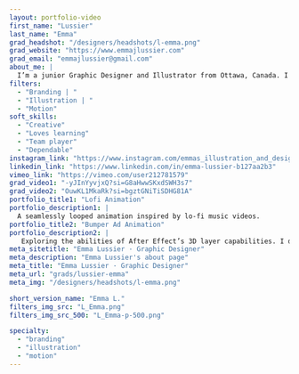 ```yaml
---
layout: portfolio-video
first_name: "Lussier"
last_name: "Emma"
grad_headshot: "/designers/headshots/l-emma.png"
grad_website: "https://www.emmajlussier.com"
grad_email: "emmajlussier@gmail.com"
about_me: |
  I’m a junior Graphic Designer and Illustrator from Ottawa, Canada. I like to look at things creatively. In the last few years I have studied not only Graphic Design but completed the Illustration and Concept Art program. This has allowed me to work with a variety of art and design. I enjoy storyboarding, illustration, motion graphics and branding. Outside of work I like to read, crotchet, hang out with friends and spend time with family and my 2 dogs.
filters:
  - "Branding | "
  - "Illustration | "
  - "Motion"
soft_skills:
  - "Creative"
  - "Loves learning"  
  - "Team player" 
  - "Dependable"   
instagram_link: "https://www.instagram.com/emmas_illustration_and_design/"
linkedin_link: "https://www.linkedin.com/in/emma-lussier-b127aa2b3"
vimeo_link: "https://vimeo.com/user212781579"
grad_video1: "-yJInYyvjxQ?si=G8aHwwSKxdSWH3s7"
grad_video2: "OuwKL1MkaRk?si=bgztGNiTiSDHG81A"
portfolio_title1: "Lofi Animation"
portfolio_description1: |
  A seamlessly looped animation inspired by lo-fi music videos.
portfolio_title2: "Bumper Ad Animation"
portfolio_description2: |
   Exploring the abilities of After Effect’s 3D layer capabilities. I decided to make a bumper advertisement for a fictional social media app.
meta_sitetitle: "Emma Lussier · Graphic Designer"
meta_description: "Emma Lussier's about page"
meta_title: "Emma Lussier · Graphic Designer"
meta_url: "grads/lussier-emma"
meta_img: "/designers/headshots/l-emma.png"

short_version_name: "Emma L."
filters_img_src: "L_Emma.png"
filters_img_src_500: "L_Emma-p-500.png"

specialty:
  - "branding"
  - "illustration"
  - "motion"
---
```

